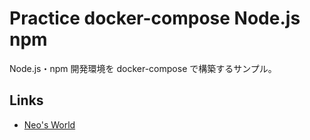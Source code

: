 # Practice docker-compose Node.js npm

Node.js・npm 開発環境を docker-compose で構築するサンプル。


## Links

- [Neo's World](https://neos21.net/)

